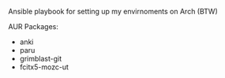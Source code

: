 Ansible playbook for setting up my envirnoments on Arch (BTW)

AUR Packages:

- anki
- paru
- grimblast-git
- fcitx5-mozc-ut

